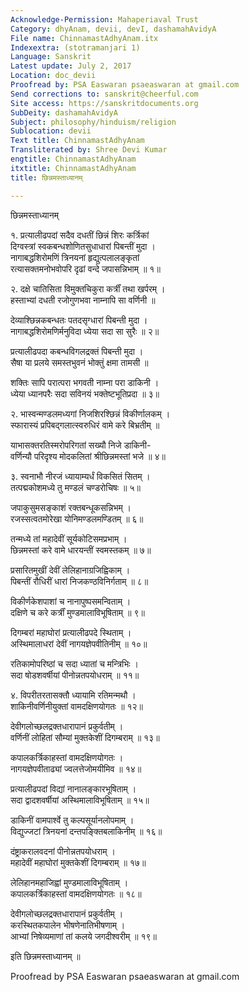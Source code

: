 ```yaml
---
Acknowledge-Permission: Mahaperiaval Trust
Category: dhyAnam, devii, devI, dashamahAvidyA
File name: ChinnamastAdhyAnam.itx
Indexextra: (stotramanjari 1)
Language: Sanskrit
Latest update: July 2, 2017
Location: doc_devii
Proofread by: PSA Easwaran psaeaswaran at gmail.com
Send corrections to: sanskrit@cheerful.com
Site access: https://sanskritdocuments.org
SubDeity: dashamahAvidyA
Subject: philosophy/hinduism/religion
Sublocation: devii
Text title: ChinnamastAdhyAnam
Transliterated by: Shree Devi Kumar
engtitle: ChinnamastAdhyAnam
itxtitle: ChinnamastAdhyAnam
title: छिन्नमस्ताध्यानम्

---
```

  
 छिन्नमस्ताध्यानम्   
  
 १. प्रत्यालीढपदां सदैव दधतीं छिन्नं शिरः कर्त्रिकां  
दिग्वस्त्रां स्वकबन्धशोणितसुधाधारां पिबन्तीं मुदा ।  
नागाबद्धशिरोमणिं त्रिनयनां हृद्युत्पलालङ्कृतां  
रत्यासक्तमनोभवोपरि दृढां वन्दे जपासन्निभाम् ॥ १॥  
  
 २. दक्षे चातिसिता विमुक्तचिकुरा कर्त्रीं तथा खर्परम् ।  
हस्ताभ्यां दधती रजोगुणभवा नाम्नापि सा वर्णिनी ॥  
  
देव्याश्छिन्नकबन्धतः पतदसृग्धारां पिबन्ती मुदा ।  
नागाबद्धशिरोमणिर्मनुविदा ध्येया सदा सा सुरैः ॥ २॥  
  
प्रत्यालीढपदा कबन्धविगलद्रक्तं पिबन्ती मुदा ।  
सैषा या प्रलये समस्तभुवनं भोक्तुं क्षमा तामसी ॥  
  
शक्तिः सापि परात्परा भगवती नाम्ना परा डाकिनी ।  
ध्येया ध्यानपरैः सदा सविनयं भक्तेष्टभूतिप्रदा ॥ ३॥  
  
 २. भास्वन्मण्डलमध्यगां निजशिरश्छिन्नं विकीर्णालकम् ।  
स्फारास्यं प्रपिबद्गलात्स्वरुधिरं वामे करे बिभ्रतीम् ॥  
  
याभासक्तरतिस्मरोपरिगतां सख्यौ निजे डाकिनी-  
वर्णिन्यौ परिदृश्य मोदकलितां श्रीछिन्नमस्तां भजे ॥ ४॥  
  
 ३. स्वनाभौ नीरजं ध्यायाम्यर्धं विकसितं सितम् ।  
तत्पद्मकोशमध्ये तु मण्डलं चण्डरोचिषः ॥ ५॥  
  
जपाकुसुमसङ्काशं रक्तबन्धूकसन्निभम् ।  
रजस्सत्वतमोरेखा योनिमण्डलमण्डितम् ॥ ६॥  
  
तन्मध्ये तां महादेवीं सूर्यकोटिसमप्रभाम् ।  
छिन्नमस्तां करे वामे धारयन्तीं स्वमस्तकम् ॥ ७॥  
  
प्रसारितमुखीं देवीं लेलिहानाग्रजिह्विकाम् ।  
पिबन्तीं रौधिरीं धारां निजकण्ठविनिर्गताम् ॥ ८॥  
  
विकीर्णकेशपाशां च नानापुष्पसमन्विताम् ।  
दक्षिणे च करे कर्त्रीं मुण्डमालाविभूषिताम् ॥ ९॥  
  
दिगम्बरां महाघोरां प्रत्यालीढपदे स्थिताम् ।  
अस्थिमालाधरां देवीं नागयज्ञेपवीतिनीम् ॥ १०॥  
  
रतिकामोपरिष्ठां च सदा ध्यातां च मन्त्रिभिः ।  
सदा षोडशवर्षीयां पीनोन्नतपयोधराम् ॥ ११॥  
  
 ४. विपरीतरतासक्तौ ध्यायामि रतिमन्मथौ ।  
शाकिनीवर्णिनीयुक्तां वामदक्षिणयोगतः ॥ १२॥  
  
देवीगलोच्छलद्रक्तधारापानं प्रकुर्वतीम् ।  
वर्णिनीं लोहितां सौम्यां मुक्तकेशीं दिगम्बराम् ॥ १३॥  
  
कपालकर्त्रिकाहस्तां वामदक्षिणयोगतः ।  
नागयज्ञेपवीताढ्यां ज्वलत्तेजोमयीमिव ॥ १४॥  
  
प्रत्यालीढपदां विद्यां नानालङ्कारभूषिताम् ।  
सदा द्वादशवर्षीयां अस्थिमालाविभूषिताम् ॥ १५॥  
  
डाकिनीं वामपार्श्वे तु कल्पसूर्यानलोपमाम् ।  
विद्युज्जटां त्रिनयनां दन्तपङ्क्तिबलाकिनीम् ॥ १६॥  
  
दंष्ट्राकरालवदनां पीनोन्नतपयोधराम् ।  
महादेवीं महाघोरां मुक्तकेशीं दिगम्बराम् ॥ १७॥  
  
लेलिहानमहाजिह्वां मुण्डमालाविभूषिताम् ।  
कपालकर्त्रिकाहस्तां वामदक्षिणयोगतः ॥ १८॥  
  
देवीगलोच्छलद्रक्तधारापानं प्रकुर्वतीम् ।  
करस्थितकपालेन भीषणेनातिभीषणाम् ।  
आभ्यां निषेव्यमाणां तां कलये जगदीश्वरीम् ॥ १९॥  
  
इति छिन्नमस्ताध्यानम् ॥  
  
  
Proofread by PSA Easwaran psaeaswaran at gmail.com  
  

